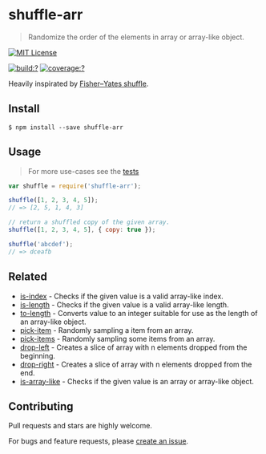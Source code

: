 # shuffle-arr

> Randomize the order of the elements in array or array-like object.

[![MIT License](https://img.shields.io/badge/license-MIT_License-green.svg?style=flat-square)](https://github.com/bubkoo/shuffle-arr/blob/master/LICENSE)

[![build:?](https://img.shields.io/travis/bubkoo/shuffle-arr/master.svg?style=flat-square)](https://travis-ci.org/bubkoo/shuffle-arr)
[![coverage:?](https://img.shields.io/coveralls/bubkoo/shuffle-arr/master.svg?style=flat-square)](https://coveralls.io/github/bubkoo/shuffle-arr)


Heavily inspirated by [Fisher–Yates shuffle](https://en.wikipedia.org/wiki/Fisher%E2%80%93Yates_shuffle).


## Install

```
$ npm install --save shuffle-arr 
```


## Usage

> For more use-cases see the [tests](https://github.com/bubkoo/shuffle-arr/blob/master/test/spec/index.js)


```js
var shuffle = require('shuffle-arr');

shuffle([1, 2, 3, 4, 5]);
// => [2, 5, 1, 4, 3]

// return a shuffled copy of the given array.
shuffle([1, 2, 3, 4, 5], { copy: true });

shuffle('abcdef');
// => dceafb
```


## Related

- [is-index](https://github.com/bubkoo/is-index) - Checks if the given value is a valid array-like index.
- [is-length](https://github.com/bubkoo/is-length) - Checks if the given value is a valid array-like length.
- [to-length](https://github.com/bubkoo/to-length) - Converts value to an integer suitable for use as the length of an array-like object.
- [pick-item](https://github.com/bubkoo/pick-item) - Randomly sampling a item from an array.
- [pick-items](https://github.com/bubkoo/pick-items) - Randomly sampling some items from an array. 
- [drop-left](https://github.com/bubkoo/drop-left) - Creates a slice of array with n elements dropped from the beginning.
- [drop-right](https://github.com/bubkoo/drop-right) - Creates a slice of array with n elements dropped from the end.
- [is-array-like](https://github.com/bubkoo/is-array-like) - Checks if the given value is an array or array-like object.


## Contributing

Pull requests and stars are highly welcome.

For bugs and feature requests, please [create an issue](https://github.com/bubkoo/shuffle-arr/issues/new).
